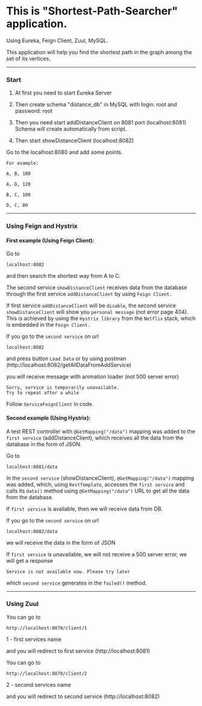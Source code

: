 # This is "Shortest-Path-Searcher" application.

Using Eureka, Feign Client, Zuul, MySQL.

This application will help you find the shortest path in the graph among the set of its vertices.

----

### Start

1) At first you need to start Eureka Server

2) Then create schema "distance_db" in MySQL with login: root and password: root

3) Then you need start addDistanceClient on 8081 port (localhost:8081)
Schema will create automatically from script.

4) Then start showDistanceClient (localhost:8082)

Go to the localhost:8080 and add some points.

    For example: 
    
    A, B, 100
    
    A, D, 120
    
    B, C, 100
    
    D, C, 80
    
----
### Using Feign and Hystrix

#### First example (Using Feign Client):

Go to 
    
    localhost:8082 
    
and then search the shortest way from A to C.

The second service `showDistanceClient` receives data from the database through the first service `addDistanceClient` by using `Feign Client.`

If first service `addDistanceClient` will be `disable`, the second service `showDistanceClient` will show you `personal message` (not error page 404).
This is achieved by using the `Hystrix library` from the `Netflix` stack, which is embedded in the `Feign Client.`

If you go to the `second service` on url

    localhost:8082
   
and press button `Load Data`
or by using postman (http://localhost:8082/getAllDataFromAddService)

you will receive message with animation loader (not 500 server error)

    Sorry, service is temporarily unavailable.
    Try to repeat after a while

Follow `ServiceFeignClient` in code.


#### Second example (Using Hystrix):

A test REST controller with `@GetMapping("/data")` mapping was added to the `first service` (addDistanceClient), which receives all the data from the database in the form of JSON.

Go to 

    localhost:8081/data
    
In the `second service` (showDistanceClient), `@GetMapping("/data")` mapping was added, which, using `RestTemplate`, accesses the `first service` and calls its `data()` method using `@GetMapping("/data")` URL to get all the data from the database.

If `first service` is available, then we will receive data from DB.

If you go to the `second service` on url

    localhost:8082/data
    
we will receive the data in the form of JSON

If `first service` is unavailable, we will not receive a 500 server error, we will get a response

    Service is not available now. Please try later
    
which `second service` generates in the `failed()` method.

----
### Using Zuul

You can go to 
    
    http://localhost:8070/client/1

1 - first services name

and you will redirect to first service (http://localhost:8081)

You can go to 
    
    http://localhost:8070/client/2

2 - second services name

and you will redirect to second service (http://localhost:8082)
